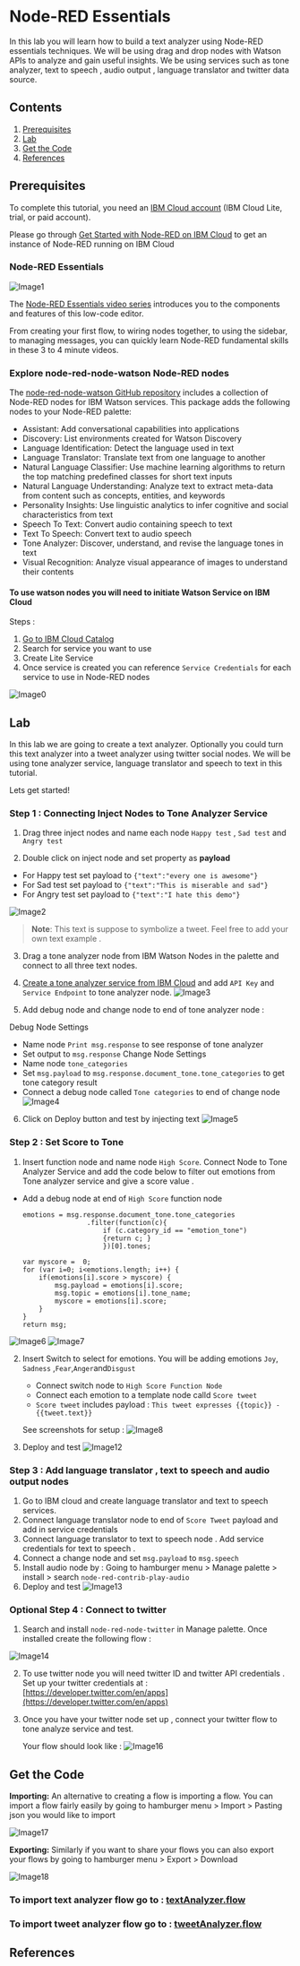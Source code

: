 # Node-RED Essentials 
In this lab you will learn how to build a text analyzer using Node-RED essentials techniques. We will be using drag and drop nodes with Watson APIs to analyze and gain useful insights. We be using services such as tone analyzer, text to speech , audio output , language translator and twitter data source. 

## Contents
1. [Prerequisites](#prerequisites)
2. [Lab](#lab)
3. [Get the Code](#code)
4. [References](#references)


## Prerequisites
To complete this tutorial, you need an [IBM Cloud account](https://cloud.ibm.com/login?cm_sp=ibmdev-_-developer-tutorials-_-cloudreg) (IBM Cloud Lite, trial, or paid account).

Please go through [Get Started with Node-RED on IBM Cloud](https://github.com/pmmistry/Node-RED-Series#get-started-with-node-red-on-ibm-cloud) to get an instance of Node-RED running on IBM Cloud
 
### Node-RED Essentials 
![Image1](/Labs/Images/nr1.png)

The [Node-RED Essentials video series](https://www.youtube.com/playlist?list=PLyNBB9VCLmo1hyO-4fIZ08gqFcXBkHy-6) introduces you to the components and features of this low-code editor.

From creating your first flow, to wiring nodes together, to using the sidebar, to managing messages, you can quickly learn Node-RED fundamental skills in these 3 to 4 minute videos.

### Explore node-red-node-watson Node-RED nodes
The [node-red-node-watson GitHub repository](https://github.com/watson-developer-cloud/node-red-node-watson) includes a collection of Node-RED nodes for IBM Watson services.  This package adds the following nodes to your Node-RED palette:

- Assistant: Add conversational capabilities into applications
- Discovery: List environments created for Watson Discovery
- Language Identification: Detect the language used in text
- Language Translator: Translate text from one language to another
- Natural Language Classifier: Use machine learning algorithms to return the top matching predefined classes for short text inputs
- Natural Language Understanding: Analyze text to extract meta-data from content such as concepts, entities, and keywords
- Personality Insights: Use linguistic analytics to infer cognitive and social characteristics from text
- Speech To Text: Convert audio containing speech to text
- Text To Speech: Convert text to audio speech
- Tone Analyzer: Discover, understand, and revise the language tones in text
- Visual Recognition: Analyze visual appearance of images to understand their contents

#### To use watson nodes you will need to initiate Watson Service on IBM Cloud
Steps : 
1. [Go to IBM Cloud Catalog](https://github.com/pmmistry/Node-RED-Series#step-1-find-the-node-red-starter-in-the-ibm-cloud-catalog)
2. Search for service you want to use 
3. Create Lite Service 
4. Once service is created you can reference `Service Credentials` for each service to use in Node-RED nodes 

![Image0](/Labs/Images/nr0.png)

## Lab 
In this lab we are going to create a text analyzer. Optionally you could turn this text analyzer into a tweet analyzer using twitter social nodes. We will be using tone analyzer service, language translator and speech to text in this tutorial. 

Lets get started! 

### Step  1 : Connecting Inject Nodes to Tone Analyzer Service 
1. Drag three inject nodes and name each node `Happy test` , `Sad test` and `Angry test` 

2.  Double click on inject node and set property as  **payload**
   -  For Happy test set payload to  `{"text":"every one is awesome"}` 
   -  For Sad test set payload to `{"text":"This is miserable and sad"}`
   -  For Angry test set payload to `{"text":"I hate this demo"}`
    
 ![Image2](/Labs/Images/nr2.png) 

   > **Note**: This text is suppose to symbolize a tweet. Feel free to add your own text example .


3. Drag a tone analyzer node from IBM Watson Nodes in the palette and connect to all three text nodes. 

4. [Create a tone analyzer service from IBM Cloud](https://github.com/pmmistry/Node-RED-Series/blob/master/Labs/lab_1.md#to-use-watson-nodes-you-will-need-to-initiate-watson-service-on-ibm-cloud) and add `API Key` and `Service Endpoint` to tone analyzer node. 
 ![Image3](/Labs/Images/nr3.png)

5. Add debug node and change node to end of tone analyzer node : 

  Debug Node Settings 
  - Name node `Print msg.response` to see response of tone analyzer 
  - Set output to `msg.response` 
  Change Node Settings 
  - Name node `tone_categories`
  - Set `msg.payload` to  `msg.response.document_tone.tone_categories` to get tone category result 
  - Connect a debug node called `Tone categories` to end of change node  
 ![Image4](/Labs/Images/nr4.png)

6. Click on Deploy button and test by injecting text 
 ![Image5](/Labs/Images/nr5.png)



### Step  2 : Set Score to Tone 

1. Insert function node and name node `High Score`. Connect Node to Tone Analyzer Service and add the code below to filter out emotions from Tone analyzer service and give a score value . 
 - Add a debug node at end of `High Score` function node 

    ```var emotions = [];
    emotions = msg.response.document_tone.tone_categories
                    .filter(function(c){
                        if (c.category_id == "emotion_tone")
                        {return c; }
                        })[0].tones;

    var myscore =  0;
    for (var i=0; i<emotions.length; i++) {
        if(emotions[i].score > myscore) {
            msg.payload = emotions[i].score;
            msg.topic = emotions[i].tone_name;
            myscore = emotions[i].score;
        }
    }
    return msg;
    ```
![Image6](/Labs/Images/nr6.png)
![Image7](/Labs/Images/nr7.png)

2. Insert Switch to select for emotions. You will be adding emotions `Joy`, `Sadness` ,`Fear`,`Anger`and`Disgust` 
    - Connect switch node to `High Score Function Node`  
    - Connect each emotion to a template node calld `Score tweet` 
    -  `Score tweet` includes payload : 
        ```This tweet expresses {{topic}} - {{tweet.text}}```

    See screenshots for setup : 
![Image8](/Labs/Images/nr8.png)

3. Deploy and test 
![Image12](/Labs/Images/nr12.png)

### Step 3 : Add language translator , text to speech and audio output nodes 
1. Go to  IBM cloud and create language translator and text to speech services. 
2. Connect language translator node to end of `Score Tweet` payload and add in service credentials 
3. Connect language translator to text to speech node . Add service credentials for text to speech . 
4. Connect a change node and set `msg.payload` to `msg.speech` 
5. Install audio node by : Going to hamburger menu > Manage palette > install > search `node-red-contrib-play-audio` 
6. Deploy and test 
![Image13](/Labs/Images/nr13.png)

### Optional Step 4 : Connect to twitter 
1. Search and install `node-red-node-twitter` in Manage palette. Once installed create the following flow : 

![Image14](/Labs/Images/nr14.png)

2. To use twitter node you will need twitter ID and twitter API credentials . Set up your twitter credentials at : [https://developer.twitter.com/en/apps](https://developer.twitter.com/en/apps)


3. Once you have your twitter node set up , connect your twitter flow to tone analyze service and test. 

    Your flow should look like : 
![Image16](/Labs/Images/nr16.png)

## Get the Code
**Importing:**
An alternative to creating a flow is importing a flow. You can import a flow fairly easily by going to hamburger menu > Import > Pasting json you would like to import

![Image17](/Labs/Images/nr17.png)

**Exporting:** 
Similarly if you want to share your flows you can also export your flows by going to hamburger menu > Export > Download 

 ![Image18](/Labs/Images/nr18.png)

### To import text analyzer flow go to : [textAnalyzer.flow](/Labs/Flows/textAnalyzer.flow)

### To import tweet analyzer flow go to : [tweetAnalyzer.flow](/Labs/Flows/tweetAnalyzer.flow)

## References

